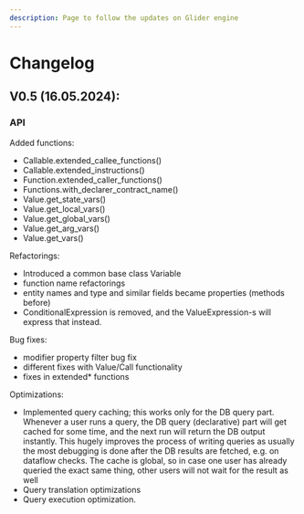 ```yaml
---
description: Page to follow the updates on Glider engine
---
```


# Changelog

## V0.5 (16.05.2024):

### API

Added functions:

* Callable.extended\_callee\_functions()
* Callable.extended\_instructions()
* Function.extended\_caller\_functions()
* Functions.with\_declarer\_contract\_name()
* Value.get\_state\_vars()
* Value.get\_local\_vars()
* Value.get\_global\_vars()
* Value.get\_arg\_vars()
* Value.get\_vars()

Refactorings:

* Introduced a common base class Variable
* function name refactorings
* entity names and type and similar fields became properties (methods before)
* ConditionalExpression is removed, and the ValueExpression-s will express that instead.

Bug fixes:

* modifier property filter bug fix
* different fixes with Value/Call functionality
* fixes in extended\* functions

Optimizations:

* Implemented query caching; this works only for the DB query part. Whenever a user runs a query, the DB query (declarative) part will get cached for some time, and the next run will return the DB output instantly. This hugely improves the process of writing queries as usually the most debugging is done after the DB results are fetched, e.g. on dataflow checks. The cache is global, so in case one user has already queried the exact same thing, other users will not wait for the result as well
* Query translation optimizations
* Query execution optimization.
